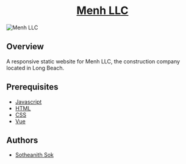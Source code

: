 <h1 align="center" style="border: none"><a href="https://menh.llc/">Menh LLC</a></h1>

![Menh LLC](https://github.com/sotheanith/Menh-LLC/blob/main/Capture.JPG)

## Overview
A responsive static website for Menh LLC, the construction company located in Long Beach. 

## Prerequisites
 - [Javascript](https://www.javascript.com/)
 - [HTML](https://www.w3schools.com/html/)
 - [CSS](https://www.w3schools.com/css/)
 - [Vue](https://vuejs.org/)

## Authors
 - [Sotheanith Sok](https://github.com/sotheanith-sok "Sotheanith Sok")

